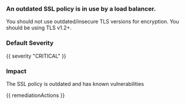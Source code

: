 
### An outdated SSL policy is in use by a load balancer.

You should not use outdated/insecure TLS versions for encryption. You should be using TLS v1.2+.

### Default Severity
{{ severity "CRITICAL" }}

### Impact
The SSL policy is outdated and has known vulnerabilities

<!-- DO NOT CHANGE -->
{{ remediationActions }}

